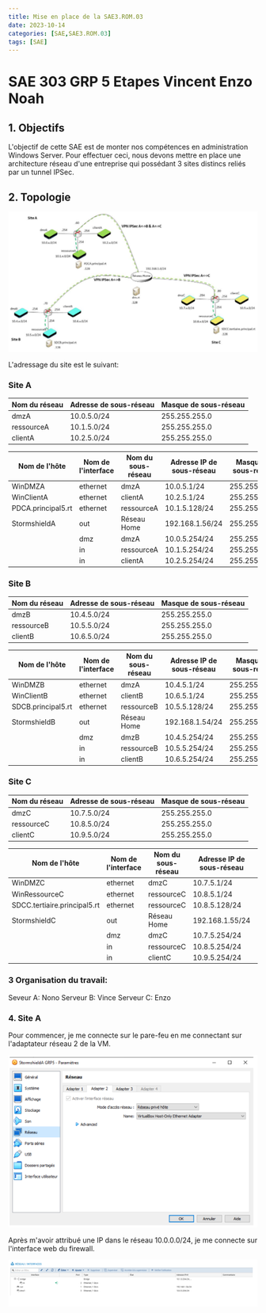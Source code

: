 ```yaml
---
title: Mise en place de la SAE3.ROM.03
date: 2023-10-14
categories: [SAE,SAE3.ROM.03]   
tags: [SAE]
---
```


# SAE 303 GRP 5 Etapes Vincent Enzo Noah

## 1. Objectifs

L'objectif de cette SAE est de monter nos compétences en administration Windows Server. Pour effectuer ceci, nous devons mettre en place une architecture réseau d'une entreprise qui possédant 3 sites distincs reliés par un tunnel IPSec.

## 2. Topologie

![](/assets/img/SAE3_ROM_03/Compte_rendu_1/Capture1.PNG)

L'adressage du site est le suivant:

### Site A

| Nom du réseau | Adresse de sous-réseau | Masque de sous-réseau |
| ------------- | ---------------------- | --------------------- |
|      dmzA     |       10.0.5.0/24      |     255.255.255.0     |
|   ressourceA  |       10.1.5.0/24      |     255.255.255.0     |
|    clientA    |       10.2.5.0/24      |     255.255.255.0     |

|    Nom de l'hôte   | Nom de l'interface | Nom du sous-réseau | Adresse IP de sous-réseau | Masque de sous-réseau |
| ------------------ | ------------------ | ------------------ | ------------------------- | --------------------- |
|       WinDMZA      |      ethernet      |        dmzA        |        10.0.5.1/24        |     255.255.255.0     |
|     WinClientA     |      ethernet      |       clientA      |        10.2.5.1/24        |     255.255.255.0     |
| PDCA.principal5.rt |      ethernet      |     ressourceA     |       10.1.5.128/24       |     255.255.255.0     |
|    StormshieldA    |         out        |     Réseau Home    |      192.168.1.56/24      |     255.255.255.0     |
|                    |         dmz        |        dmzA        |       10.0.5.254/24       |     255.255.255.0     |
|                    |         in         |     ressourceA     |       10.1.5.254/24       |     255.255.255.0     |
|                    |         in         |       clientA      |       10.2.5.254/24       |     255.255.255.0     |

### Site B

| Nom du réseau | Adresse de sous-réseau | Masque de sous-réseau |
|---------------|------------------------|-----------------------|
|      dmzB     |       10.4.5.0/24      |     255.255.255.0     |
|   ressourceB  |       10.5.5.0/24      |     255.255.255.0     |
|    clientB    |       10.6.5.0/24      |     255.255.255.0     |

|    Nom de l'hôte   | Nom de l'interface | Nom du sous-réseau | Adresse IP de sous-réseau | Masque de sous-réseau |
|--------------------|--------------------|--------------------|---------------------------|-----------------------|
|       WinDMZB      |      ethernet      |        dmzA        |        10.4.5.1/24        |     255.255.255.0     |
|     WinClientB     |      ethernet      |       clientB      |        10.6.5.1/24        |     255.255.255.0     |
| SDCB.principal5.rt |      ethernet      |     ressourceB     |       10.5.5.128/24       |     255.255.255.0     |
|    StormshieldB    |         out        |     Réseau Home    |      192.168.1.54/24      |     255.255.255.0     |
|                    |         dmz        |        dmzB        |       10.4.5.254/24       |     255.255.255.0     |
|                    |         in         |     ressourceB     |       10.5.5.254/24       |     255.255.255.0     |
|                    |         in         |       clientB      |       10.6.5.254/24       |     255.255.255.0     |

### Site C

| Nom du réseau | Adresse de sous-réseau | Masque de sous-réseau |
|---------------|------------------------|-----------------------|
|      dmzC     |       10.7.5.0/24      |     255.255.255.0     |
|   ressourceC  |       10.8.5.0/24      |     255.255.255.0     |
|    clientC    |       10.9.5.0/24      |     255.255.255.0     |

|         Nom de l'hôte        | Nom de l'interface | Nom du sous-réseau | Adresse IP de sous-réseau | Masque de sous-réseau |
|------------------------------|--------------------|--------------------|---------------------------|-----------------------|
|            WinDMZC           |      ethernet      |        dmzC        |        10.7.5.1/24        |     255.255.255.0     |
|         WinRessourceC        |      ethernet      |     ressourceC     |        10.8.5.1/24        |     255.255.255.0     |
| SDCC.tertiaire.principal5.rt |      ethernet      |     ressourceC     |       10.8.5.128/24       |     255.255.255.0     |
|         StormshieldC         |         out        |     Réseau Home    |      192.168.1.55/24      |     255.255.255.0     |
|                              |         dmz        |        dmzC        |       10.7.5.254/24       |     255.255.255.0     |
|                              |         in         |     ressourceC     |       10.8.5.254/24       |     255.255.255.0     |
|                              |         in         |       clientC      |       10.9.5.254/24       |     255.255.255.0     |

### 3 Organisation du travail:
Seveur A: Nono
Serveur B: Vince
Serveur C: Enzo


### 4. Site A

Pour commencer, je me connecte sur le pare-feu en me connectant sur l'adaptateur réseau 2 de la VM.

![](/assets/img/SAE3_ROM_03/Compte_rendu_1/Capture2.PNG)

Après m'avoir attribué une IP dans le réseau 10.0.0.0/24, je me connecte sur l'interface web du firewall.

![](/assets/img/SAE3_ROM_03/Compte_rendu_1/Capture3.PNG)

